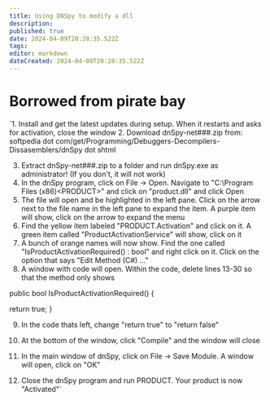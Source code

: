 ```yaml
---
title: Using DNSpy to modify a dll
description: 
published: true
date: 2024-04-09T20:28:35.522Z
tags: 
editor: markdown
dateCreated: 2024-04-09T20:28:35.522Z
---
```


# Borrowed from pirate bay

`1. Install <PRODUCT> and get the latest updates during setup. When it restarts and asks for activation, close the window
2. Download dnSpy-net###.zip from:
softpedia dot com/get/Programming/Debuggers-Decompilers-Dissasemblers/dnSpy dot shtml

3. Extract dnSpy-net###.zip to a folder and run dnSpy.exe as administrator! (If you don't, it will not work)
4. In the dnSpy program, click on File -> Open. Navigate to "C:\Program Files (x86)\<PRODUCT>" and click on "product.dll" and click Open
5. The file will open and be highlighted in the left pane. Click on the arrow next to the file name in the left pane to expand the item. A purple item will show, click on the arrow to expand the menu
6. Find the yellow item labeled "PRODUCT.Activation" and click on it. A green item called "ProductActivationService" will show, click on it
7. A bunch of orange names will now show. Find the one called "IsProductActivationRequired() : bool" and right click on it. Click on the option that says "Edit Method (C#) ..."
8. A window with code will open. Within the code, delete lines 13-30 so that the method only shows

public bool IsProductActivationRequired()
{

return true;
}

9. In the code thats left, change "return true" to "return false"

10. At the bottom of the window, click "Compile" and the window will close
11. In the main window of dnSpy, click on File -> Save Module. A window will open, click on "OK"
12. Close the dnSpy program and run PRODUCT. Your product is now "Activated"`